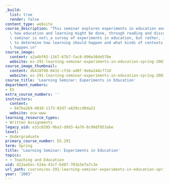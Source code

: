 ```yaml
---
_build:
  list: true
  render: false
content_type: website
course_description: "This seminar explores experiments in education and discusses\
  \ how education and learning might be done, through reading and discussion. This\
  \ seminar is not\_a survey of experiments in education, but rather, its goal is\
  \ to determine how learning should happen and what kinds of contexts allow it to\
  \ happen.\n"
course_image:
  content: a2a4bf65-1167-67b7-fac8-096e38de570e
  website: es-291-learning-seminar-experiments-in-education-spring-2003
course_image_thumbnail:
  content: db418f08-0432-cf16-ad0f-9e6a244c772d
  website: es-291-learning-seminar-experiments-in-education-spring-2003
course_title: 'Learning Seminar: Experiments in Education'
department_numbers:
- ES
extra_course_numbers: ''
instructors:
  content:
  - 847ba2b9-d810-11f3-02d7-a829ccd0da22
  website: ocw-www
learning_resource_types:
- Written Assignments
legacy_uid: e31c6205-9ba3-d9d3-4a76-8c98df853abe
level:
- Undergraduate
primary_course_number: ES.291
term: Spring
title: 'Learning Seminar: Experiments in Education'
topics:
- - Teaching and Education
uid: d22aa5ec-524a-43cf-b487-701b3efa7c3e
url_path: courses/es-291-learning-seminar-experiments-in-education-spring-2003
year: '2003'
---
```

